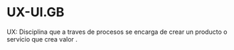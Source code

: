 # UX-UI.__GB__
UX: Disciplina que a traves de procesos se encarga de crear un producto o servicio que crea valor .
